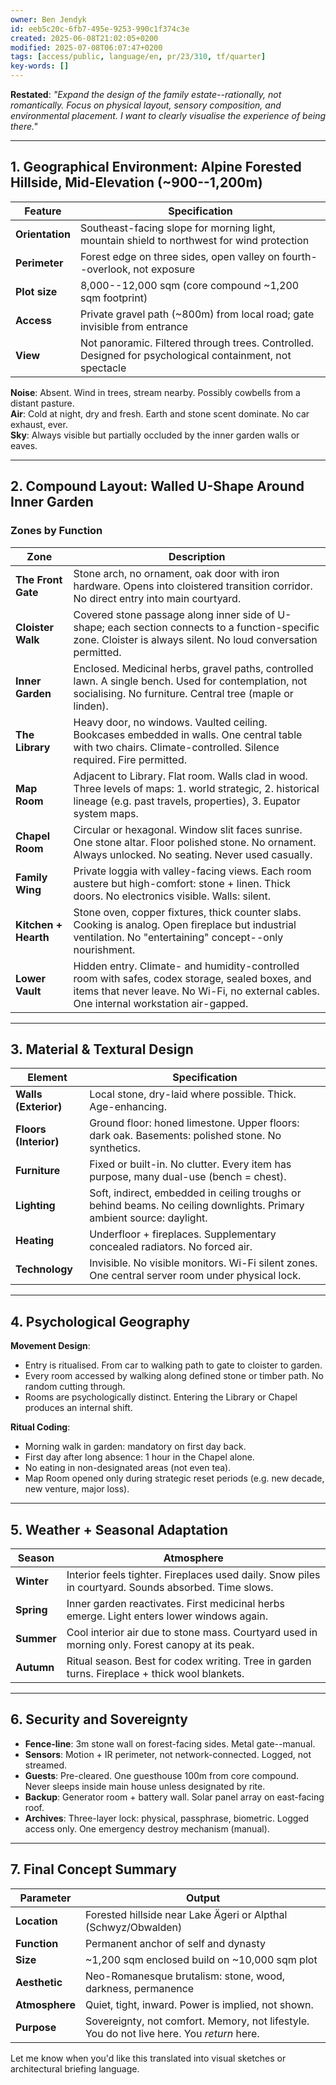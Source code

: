 ```yaml
---
owner: Ben Jendyk
id: eeb5c20c-6fb7-495e-9253-990c1f374c3e
created: 2025-06-08T21:02:05+0200
modified: 2025-07-08T06:07:47+0200
tags: [access/public, language/en, pr/23/310, tf/quarter]
key-words: []
---
```


**Restated**: _"Expand the design of the family estate--rationally, not romantically. Focus on physical layout, sensory composition, and environmental placement. I want to clearly visualise the experience of being there."_

* * *

## 1. Geographical Environment: **Alpine Forested Hillside, Mid-Elevation (~900--1,200m)**

| Feature | Specification | 
| ---- | ----  |
| **Orientation** | Southeast-facing slope for morning light, mountain shield to northwest for wind protection | 
| **Perimeter** | Forest edge on three sides, open valley on fourth--overlook, not exposure | 
| **Plot size** | 8,000--12,000 sqm (core compound ~1,200 sqm footprint) | 
| **Access** | Private gravel path (~800m) from local road; gate invisible from entrance | 
| **View** | Not panoramic. Filtered through trees. Controlled. Designed for psychological containment, not spectacle | 

**Noise**: Absent. Wind in trees, stream nearby. Possibly cowbells from a distant pasture.  
**Air**: Cold at night, dry and fresh. Earth and stone scent dominate. No car exhaust, ever.  
**Sky**: Always visible but partially occluded by the inner garden walls or eaves.

* * *

## 2. Compound Layout: **Walled U-Shape Around Inner Garden**

### Zones by Function

| Zone | Description | 
| ---- | ----  |
| **The Front Gate** | Stone arch, no ornament, oak door with iron hardware. Opens into cloistered transition corridor. No direct entry into main courtyard. | 
| **Cloister Walk** | Covered stone passage along inner side of U-shape; each section connects to a function-specific zone. Cloister is always silent. No loud conversation permitted. | 
| **Inner Garden** | Enclosed. Medicinal herbs, gravel paths, controlled lawn. A single bench. Used for contemplation, not socialising. No furniture. Central tree (maple or linden). | 
| **The Library** | Heavy door, no windows. Vaulted ceiling. Bookcases embedded in walls. One central table with two chairs. Climate-controlled. Silence required. Fire permitted. | 
| **Map Room** | Adjacent to Library. Flat room. Walls clad in wood. Three levels of maps: 1. world strategic, 2. historical lineage (e.g. past travels, properties), 3. Eupator system maps. | 
| **Chapel Room** | Circular or hexagonal. Window slit faces sunrise. One stone altar. Floor polished stone. No ornament. Always unlocked. No seating. Never used casually. | 
| **Family Wing** | Private loggia with valley-facing views. Each room austere but high-comfort: stone + linen. Thick doors. No electronics visible. Walls: silent. | 
| **Kitchen + Hearth** | Stone oven, copper fixtures, thick counter slabs. Cooking is analog. Open fireplace but industrial ventilation. No "entertaining" concept--only nourishment. | 
| **Lower Vault** | Hidden entry. Climate- and humidity-controlled room with safes, codex storage, sealed boxes, and items that never leave. No Wi-Fi, no external cables. One internal workstation air-gapped. | 
* * *

## 3. Material & Textural Design

| Element | Specification | 
| ---- | ----  |
| **Walls (Exterior)** | Local stone, dry-laid where possible. Thick. Age-enhancing. | 
| **Floors (Interior)** | Ground floor: honed limestone. Upper floors: dark oak. Basements: polished stone. No synthetics. | 
| **Furniture** | Fixed or built-in. No clutter. Every item has purpose, many dual-use (bench = chest). | 
| **Lighting** | Soft, indirect, embedded in ceiling troughs or behind beams. No ceiling downlights. Primary ambient source: daylight. | 
| **Heating** | Underfloor + fireplaces. Supplementary concealed radiators. No forced air. | 
| **Technology** | Invisible. No visible monitors. Wi-Fi silent zones. One central server room under physical lock. | 
* * *

## 4. Psychological Geography

**Movement Design**:

- Entry is ritualised. From car to walking path to gate to cloister to garden.
- Every room accessed by walking along defined stone or timber path. No random cutting through.
- Rooms are psychologically distinct. Entering the Library or Chapel produces an internal shift.

**Ritual Coding**:

- Morning walk in garden: mandatory on first day back.
- First day after long absence: 1 hour in the Chapel alone.
- No eating in non-designated areas (not even tea).
- Map Room opened only during strategic reset periods (e.g. new decade, new venture, major loss).
* * *

## 5. Weather + Seasonal Adaptation

| Season | Atmosphere | 
| ---- | ----  |
| **Winter** | Interior feels tighter. Fireplaces used daily. Snow piles in courtyard. Sounds absorbed. Time slows. | 
| **Spring** | Inner garden reactivates. First medicinal herbs emerge. Light enters lower windows again. | 
| **Summer** | Cool interior air due to stone mass. Courtyard used in morning only. Forest canopy at its peak. | 
| **Autumn** | Ritual season. Best for codex writing. Tree in garden turns. Fireplace + thick wool blankets. | 
* * *

## 6. Security and Sovereignty

- **Fence-line**: 3m stone wall on forest-facing sides. Metal gate--manual.
- **Sensors**: Motion + IR perimeter, not network-connected. Logged, not streamed.
- **Guests**: Pre-cleared. One guesthouse 100m from core compound. Never sleeps inside main house unless designated by rite.
- **Backup**: Generator room + battery wall. Solar panel array on east-facing roof.
- **Archives**: Three-layer lock: physical, passphrase, biometric. Logged access only. One emergency destroy mechanism (manual).
* * *

## 7. Final Concept Summary

| Parameter | Output | 
| ---- | ----  |
| **Location** | Forested hillside near Lake Ägeri or Alpthal (Schwyz/Obwalden) | 
| **Function** | Permanent anchor of self and dynasty | 
| **Size** | ~1,200 sqm enclosed build on ~10,000 sqm plot | 
| **Aesthetic** | Neo-Romanesque brutalism: stone, wood, darkness, permanence | 
| **Atmosphere** | Quiet, tight, inward. Power is implied, not shown. | 
| **Purpose** | Sovereignty, not comfort. Memory, not lifestyle. You do not live here. You _return_ here. | 

Let me know when you'd like this translated into visual sketches or architectural briefing language.